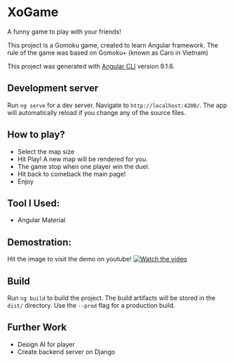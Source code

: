 # XoGame

A funny game to play with your friends!

This project is a Gomoku game, created to learn Angular framework. The rule of the game
was based on Gomoku+ (known as Caro in Vietnam)

This project was generated with [Angular CLI](https://github.com/angular/angular-cli) version 9.1.6.

## Development server

Run `ng serve` for a dev server. Navigate to `http://localhost:4200/`. The app will automatically reload if you change any of the source files.

## How to play?
- Select the map size
- Hit Play! A new map will be rendered for you.
- The game stop when one player win the duel.
- Hit back to comeback the main page!
- Enjoy

## Tool I Used:
- Angular Material

## Demostration:
Hit the image to visit the demo on youtube!
[![Watch the video](https://img.youtube.com/vi/kSE5bZHLfU4/maxresdefault.jpg)](https://youtu.be/kSE5bZHLfU4/)

## Build

Run `ng build` to build the project. The build artifacts will be stored in the `dist/` directory. Use the `--prod` flag for a production build.


## Further Work
- Design AI for player
- Create backend server on Django

